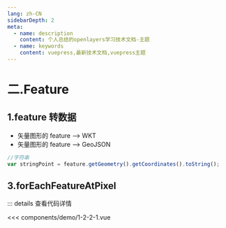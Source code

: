 ```yaml
---
lang: zh-CN
sidebarDepth: 2
meta:
  - name: description
    content: 个人总结的openlayers学习技术文档-主题
  - name: keywords
    content: vuepress,最新技术文档,vuepress主题
---
```


# 二.Feature

## 1.feature 转数据

- 矢量图形的 feature --> WKT
- 矢量图形的 feature --> GeoJSON

```js
//字符串
var stringPoint = feature.getGeometry().getCoordinates().toString();
```

## 3.forEachFeatureAtPixel

  <Container url="https://zhoubichuan.com/resume/?type=openlayers&name=1-2-2-1.vue" />

::: details 查看代码详情

<<< components/demo/1-2-2-1.vue